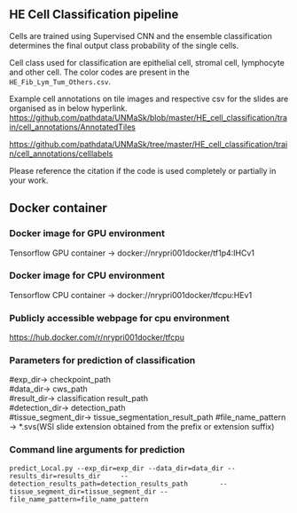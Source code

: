 ## HE Cell Classification pipeline 

Cells are trained using Supervised CNN and the ensemble classification determines the final output class probability of the single cells.

Cell class used for classification are epithelial cell, stromal cell, lymphocyte and other cell. The color codes are present in the `HE_Fib_Lym_Tum_Others.csv`.

Example cell annotations on tile images and respective csv for the slides are organised as in below hyperlink.
https://github.com/pathdata/UNMaSk/blob/master/HE_cell_classification/train/cell_annotations/AnnotatedTiles

https://github.com/pathdata/UNMaSk/tree/master/HE_cell_classification/train/cell_annotations/celllabels

Please reference the citation if the code is used completely or partially in your work.

## Docker container

### Docker image for GPU environment
Tensorflow GPU container -> docker://nrypri001docker/tf1p4:IHCv1                          

### Docker image for CPU environment
Tensorflow CPU container -> docker://nrypri001docker/tfcpu:HEv1

### Publicly accessible webpage for cpu environment
https://hub.docker.com/r/nrypri001docker/tfcpu

### Parameters for prediction of classification

#exp_dir-> checkpoint_path                        
#data_dir-> cws_path                               
#result_dir-> classification result_path                                    
#detection_dir-> detection_path                                     
#tissue_segment_dir-> tissue_segmentation_result_path
#file_name_pattern -> *.svs(WSI slide extension obtained from the prefix or extension suffix)

### Command line arguments for prediction

``` predict_Local.py --exp_dir=exp_dir --data_dir=data_dir --results_dir=results_dir     --detection_results_path=detection_results_path        --tissue_segment_dir=tissue_segment_dir --file_name_pattern=file_name_pattern ```
